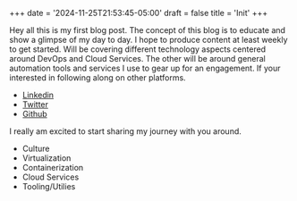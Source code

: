 +++
date = '2024-11-25T21:53:45-05:00'
draft = false
title = 'Init'
+++

Hey all this is my first blog post. The concept of this blog is to educate and show a glimpse of my day to day. I hope to produce content at least weekly to get started.
Will be covering different technology aspects centered around DevOps and Cloud Services. The other will be around general automation tools and services I use to gear up for an engagement.
If your interested in following along on other platforms.

* [Linkedin](https://www.linkedin.com/in/davidccunliffe/)
* [Twitter](https://x.com/davidccunliffe)
* [Github](https://github.com/davidccunliffe)

I really am excited to start sharing my journey with you around.

* Culture
* Virtualization
* Containerization
* Cloud Services
* Tooling/Utilies
